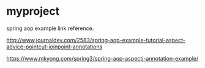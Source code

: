 # myproject
spring aop example link reference.

http://www.journaldev.com/2583/spring-aop-example-tutorial-aspect-advice-pointcut-joinpoint-annotations

https://www.mkyong.com/spring3/spring-aop-aspectj-annotation-example/
